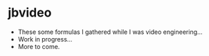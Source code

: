 # jbvideo


- These some formulas I gathered while I was video engineering...
- Work in progress...
- More to come.

